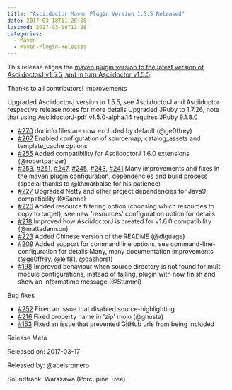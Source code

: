 ```yaml
---
title: "Asciidoctor Maven Plugin Version 1.5.5 Released"
date: 2017-03-18T11:28:00
lastmod: 2017-03-18T11:28
categories:
  - Maven
  - Maven-Plugin-Releases
---
```

This release aligns the [maven plugin version to the latest version of AsciidoctorJ v1.5.5, and in turn Asciidoctor v1.5.5](https://github.com/asciidoctor/asciidoctor-maven-plugin).

Thanks to all contributors!
Improvements

Upgraded AsciidoctorJ version to 1.5.5, see AsciidoctorJ and Asciidoctor respective release notes for more details
Upgraded JRuby to 1.7.26, note that using AsciidoctorJ-pdf v1.5.0-alpha.14 requires JRuby 9.1.8.0

 * [#270][#270] docinfo files are now excluded by default (@ge0ffrey)
 * [#267][#267] Enabled configuration of sourcemap, catalog_assets and template_cache options
 * [#255][#255] Added compatibility for AsciidoctorJ 1.6.0 extensions (@robertpanzer)
 * [#253][#253], [#251][#251], [#247][#247], [#245][#245], [#243][#243], [#241][#241] Many improvements and fixes in the maven plugin configuration, dependencies and build process (special thanks to @khmarbaise for his patience)
 * [#227][#227] Upgraded Netty and other project dependencies for Java9 compatibility (@Sanne)
 * [#226][#226] Added resource filtering option (choosing which resources to copy to target), see new 'resources' configuration option for details
 * [#218][#218] Improved how AsciidoctorJ is created for v1.6.0 compatibility (@mattadamson)
 * [#223][#223] Added Chinese version of the README (@diguage)
 * [#209][#209] Added support for command line options, see command-line-configuration for details Many, many documentation improvements (@ge0ffrey, @leif81, @dashorst)
 * [#198][#198] Improved behaviour when source directory is not found for multi-module configurations, instead of failing, plugin with now finish and show an informatime message (@Stummi)

Bug fixes

 * [#252][#252] Fixed an issue that disabled source-highlighting
 * [#216][#216] Fixed property name in 'zip' mojo (@ghusta)
 * [#153][#153] Fixed an issue that prevented GitHub urls from being included

Release Meta

Released on: 2017-03-17

Released by: @abelsromero

Soundtrack: Warszawa (Porcupine Tree)

[#153]: https://github.com/asciidoctor/asciidoctor-maven-plugin/issues/153
[#198]: https://github.com/asciidoctor/asciidoctor-maven-plugin/issues/198
[#209]: https://github.com/asciidoctor/asciidoctor-maven-plugin/issues/209
[#216]: https://github.com/asciidoctor/asciidoctor-maven-plugin/issues/216
[#218]: https://github.com/asciidoctor/asciidoctor-maven-plugin/issues/218
[#223]: https://github.com/asciidoctor/asciidoctor-maven-plugin/issues/223
[#226]: https://github.com/asciidoctor/asciidoctor-maven-plugin/issues/226
[#227]: https://github.com/asciidoctor/asciidoctor-maven-plugin/issues/227
[#241]: https://github.com/asciidoctor/asciidoctor-maven-plugin/issues/241
[#243]: https://github.com/asciidoctor/asciidoctor-maven-plugin/issues/243
[#244]: https://github.com/asciidoctor/asciidoctor-maven-plugin/issues/244
[#245]: https://github.com/asciidoctor/asciidoctor-maven-plugin/issues/245
[#247]: https://github.com/asciidoctor/asciidoctor-maven-plugin/issues/247
[#251]: https://github.com/asciidoctor/asciidoctor-maven-plugin/issues/251
[#252]: https://github.com/asciidoctor/asciidoctor-maven-plugin/issues/252
[#253]: https://github.com/asciidoctor/asciidoctor-maven-plugin/issues/253
[#255]: https://github.com/asciidoctor/asciidoctor-maven-plugin/issues/255
[#267]: https://github.com/asciidoctor/asciidoctor-maven-plugin/issues/267
[#270]: https://github.com/asciidoctor/asciidoctor-maven-plugin/issues/270
[#255]: https://github.com/asciidoctor/asciidoctor-maven-plugin/issues/255
[#255]: https://github.com/asciidoctor/asciidoctor-maven-plugin/issues/255
